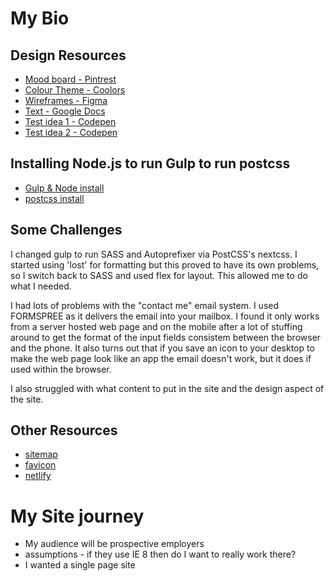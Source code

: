 My Bio
=

Design Resources
-

- [Mood board - Pintrest](https://au.pinterest.com/glenn5503/bio-web-site-portfolio/)
- [Colour Theme - Coolors](https://coolors.co/d3bdb0-c1ae9f-89937c-5d4b52-271522)
- [Wireframes - Figma](https://www.figma.com/file/GkQ3BEqtwG3lapHNAIDwUxn8/Untitled)
- [Text - Google Docs](https://docs.google.com/document/d/1MAm9vWcEJNawFjyqwYlnF1S_YDjFgLthmb58cz0dEGc/edit)
- [Test idea 1 - Codepen](https://codepen.io/grmarks/pen/jLdRLX?editors=1100)
- [Test idea 2 - Codepen](https://codepen.io/grmarks/pen/EvMaWx?editors=1100)

Installing Node.js to run Gulp to run postcss
-
- [Gulp & Node install](http://www.hongkiat.com/blog/getting-started-with-gulp-js/)
- [postcss install](https://www.smashingmagazine.com/2015/12/introduction-to-postcss/)

Some Challenges
-

I changed gulp to run SASS and Autoprefixer via PostCSS's nextcss. I started using 'lost' for formatting but this 
proved to have its own problems, so I switch back to SASS and used flex for layout. This allowed me to do what I needed.

I had lots of problems with the "contact me" email system. I used FORMSPREE as it delivers the email into your mailbox.
I found it only works from a server hosted web page and on the mobile after a lot of stuffing around to get the 
format of the input fields consistem between the browser and the phone. It also turns out that if you save an icon to
 your desktop to make the web page look like an app the email doesn't work, but it does if used within the browser.
 
I also struggled with what content to put in the site and the design aspect of the site.

Other Resources
-
- [sitemap](www.sitemap.org)
- [favicon](https://realfavicongenerator.net) 
- [netlify](https://app.netlify.com)

My Site journey
=

- My audience will be prospective employers
- assumptions - if they use IE 8 then do I want to really work there?
- I wanted a single page site

             
 